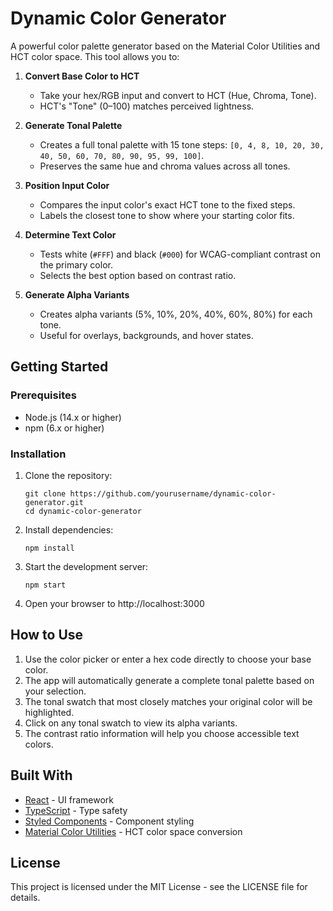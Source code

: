 # Dynamic Color Generator

A powerful color palette generator based on the Material Color Utilities and HCT color space. This tool allows you to:

1. **Convert Base Color to HCT**  
   - Take your hex/RGB input and convert to HCT (Hue, Chroma, Tone).  
   - HCT's "Tone" (0–100) matches perceived lightness.

2. **Generate Tonal Palette**  
   - Creates a full tonal palette with 15 tone steps: `[0, 4, 8, 10, 20, 30, 40, 50, 60, 70, 80, 90, 95, 99, 100]`.  
   - Preserves the same hue and chroma values across all tones.  

3. **Position Input Color**  
   - Compares the input color's exact HCT tone to the fixed steps.  
   - Labels the closest tone to show where your starting color fits.

4. **Determine Text Color**  
   - Tests white (`#FFF`) and black (`#000`) for WCAG-compliant contrast on the primary color.  
   - Selects the best option based on contrast ratio.

5. **Generate Alpha Variants**  
   - Creates alpha variants (5%, 10%, 20%, 40%, 60%, 80%) for each tone.  
   - Useful for overlays, backgrounds, and hover states.  

## Getting Started

### Prerequisites

- Node.js (14.x or higher)
- npm (6.x or higher)

### Installation

1. Clone the repository:
   ```
   git clone https://github.com/yourusername/dynamic-color-generator.git
   cd dynamic-color-generator
   ```

2. Install dependencies:
   ```
   npm install
   ```

3. Start the development server:
   ```
   npm start
   ```

4. Open your browser to http://localhost:3000

## How to Use

1. Use the color picker or enter a hex code directly to choose your base color.
2. The app will automatically generate a complete tonal palette based on your selection.
3. The tonal swatch that most closely matches your original color will be highlighted.
4. Click on any tonal swatch to view its alpha variants.
5. The contrast ratio information will help you choose accessible text colors.

## Built With

- [React](https://reactjs.org/) - UI framework
- [TypeScript](https://www.typescriptlang.org/) - Type safety
- [Styled Components](https://styled-components.com/) - Component styling
- [Material Color Utilities](https://github.com/material-foundation/material-color-utilities) - HCT color space conversion

## License

This project is licensed under the MIT License - see the LICENSE file for details.
